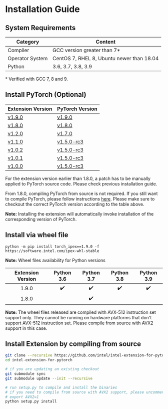 Installation Guide
==================

## System Requirements

|Category|Content|
|--|--|
|Compiler|GCC version greater than 7\*|
|Operator System|CentOS 7, RHEL 8, Ubuntu newer than 18.04|
|Python|3.6, 3.7, 3.8, 3.9|

\* Verified with GCC 7, 8 and 9.

## Install PyTorch (Optional)

 |Extension Version|PyTorch Version|
 |--|--|
 |[v1.9.0](https://github.com/intel/intel-extension-for-pytorch/tree/v1.9.0)|[v1.9.0](https://github.com/pytorch/pytorch/tree/v1.9.0 "v1.9.0")|
 |[v1.8.0](https://github.com/intel/intel-extension-for-pytorch/tree/v1.8.0)|[v1.8.0](https://github.com/pytorch/pytorch/tree/v1.8.0 "v1.8.0")|
 |[v1.2.0](https://github.com/intel/intel-extension-for-pytorch/tree/v1.2.0)|[v1.7.0](https://github.com/pytorch/pytorch/tree/v1.7.0 "v1.7.0")|
 |[v1.1.0](https://github.com/intel/intel-extension-for-pytorch/tree/v1.1.0)|[v1.5.0-rc3](https://github.com/pytorch/pytorch/tree/v1.5.0-rc3 "v1.5.0-rc3")|
 |[v1.0.2](https://github.com/intel/intel-extension-for-pytorch/tree/v1.0.2)|[v1.5.0-rc3](https://github.com/pytorch/pytorch/tree/v1.5.0-rc3 "v1.5.0-rc3")|
 |[v1.0.1](https://github.com/intel/intel-extension-for-pytorch/tree/v1.0.1)|[v1.5.0-rc3](https://github.com/pytorch/pytorch/tree/v1.5.0-rc3 "v1.5.0-rc3")|
 |[v1.0.0](https://github.com/intel/intel-extension-for-pytorch/tree/v1.0.0)|[v1.5.0-rc3](https://github.com/pytorch/pytorch/tree/v1.5.0-rc3 "v1.5.0-rc3")|

For the extension version earlier than 1.8.0, a patch has to be manually applied to PyTorch source code. Please check previous installation guide.

From 1.8.0, compiling PyTorch from source is not required. If you still want to compile PyTorch, please follow instructions [here](https://github.com/pytorch/pytorch#installation). Please make sure to checkout the correct PyTorch version according to the table above.

**Note:** Installing the extension will automatically invoke installation of the corresponding version of PyTorch.

## Install via wheel file

```
python -m pip install torch_ipex==1.9.0 -f https://software.intel.com/ipex-whl-stable
```

**Note:** Wheel files availability for Python versions

| Extension Version | Python 3.6 | Python 3.7 | Python 3.8 | Python 3.9 |
| :--: | :--: | :--: | :--: | :--: |
| 1.9.0 | ✔️ | ✔️ | ✔️ | ✔️ |
| 1.8.0 |  | ✔️ |  |  |

**Note:** The wheel files released are compiled with AVX-512 instruction set support only. They cannot be running on hardware platforms that don't support AVX-512 instruction set. Please compile from source with AVX2 support in this case.

## Install Extension by compiling from source

```bash
git clone --recursive https://github.com/intel/intel-extension-for-pytorch
cd intel-extension-for-pytorch

# if you are updating an existing checkout
git submodule sync
git submodule update --init --recursive

# run setup.py to compile and install the binaries
# if you need to compile from source with AVX2 support, please uncomment the following line.
# export AVX2=1
python setup.py install
```
